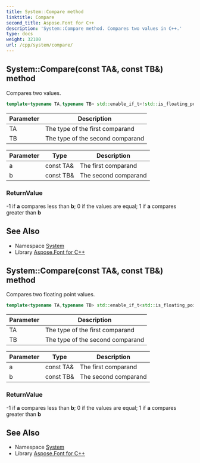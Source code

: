 ```yaml
---
title: System::Compare method
linktitle: Compare
second_title: Aspose.Font for C++
description: 'System::Compare method. Compares two values in C++.'
type: docs
weight: 32100
url: /cpp/system/compare/
---
```

## System::Compare(const TA\&, const TB\&) method


Compares two values.

```cpp
template<typename TA,typename TB> std::enable_if_t<!std::is_floating_point<TA>::value &&!std::is_floating_point<TB>::value, int> System::Compare(const TA &a, const TB &b)
```


| Parameter | Description |
| --- | --- |
| TA | The type of the first comparand |
| TB | The type of the second comparand |

| Parameter | Type | Description |
| --- | --- | --- |
| a | const TA\& | The first comparand |
| b | const TB\& | The second comparand |

### ReturnValue

-1 if **a** compares less than **b**; 0 if the values are equal; 1 if **a** compares greater than **b**

## See Also

* Namespace [System](../)
* Library [Aspose.Font for C++](../../)
## System::Compare(const TA\&, const TB\&) method


Compares two floating point values.

```cpp
template<typename TA,typename TB> std::enable_if_t<std::is_floating_point<TA>::value &&std::is_floating_point<TB>::value, int> System::Compare(const TA &a, const TB &b)
```


| Parameter | Description |
| --- | --- |
| TA | The type of the first comparand |
| TB | The type of the second comparand |

| Parameter | Type | Description |
| --- | --- | --- |
| a | const TA\& | The first comparand |
| b | const TB\& | The second comparand |

### ReturnValue

-1 if **a** compares less than **b**; 0 if the values are equal; 1 if **a** compares greater than **b**

## See Also

* Namespace [System](../)
* Library [Aspose.Font for C++](../../)
